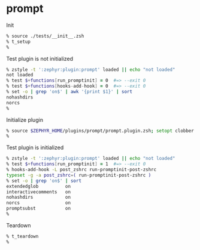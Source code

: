 # prompt

Init

```zsh
% source ./tests/__init__.zsh
% t_setup
%
```

Test plugin is not initialized

```zsh
% zstyle -t ':zephyr:plugin:prompt' loaded || echo "not loaded"
not loaded
% test $+functions[run_promptinit] = 0  #=> --exit 0
% test $+functions[hooks-add-hook] = 0  #=> --exit 0
% set -o | grep 'on$' | awk '{print $1}' | sort
nohashdirs
norcs
%
```

Initialize plugin

```zsh
% source $ZEPHYR_HOME/plugins/prompt/prompt.plugin.zsh; setopt clobber
%
```

Test plugin is initialized

```zsh
% zstyle -t ':zephyr:plugin:prompt' loaded || echo "not loaded"
% test $+functions[run_promptinit] = 1  #=> --exit 0
% hooks-add-hook -L post_zshrc run-promptinit-post-zshrc
typeset -g -a post_zshrc=( run-promptinit-post-zshrc )
% set -o | grep 'on$' | sort
extendedglob          on
interactivecomments   on
nohashdirs            on
norcs                 on
promptsubst           on
%
```

Teardown

```zsh
% t_teardown
%
```
